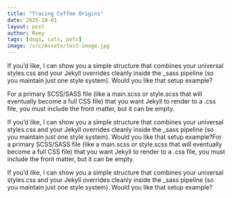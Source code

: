 ```yaml
---
title: "Tracing Coffee Origins"
date: 2025-10-01
layout: post
author: Remy
tags: [dogs, cats, pets]
image: /src/Assets/test-image.jpg
---
```


If you’d like, I can show you a simple structure that combines your universal styles.css and your Jekyll overrides cleanly inside the _sass pipeline (so you maintain just one style system).
Would you like that setup example?
<!--more-->
For a primary SCSS/SASS file (like a main.scss or style.scss that will eventually become a full CSS file) that you want Jekyll to render to a .css file, you must include the front matter, but it can be empty.

If you’d like, I can show you a simple structure that combines your universal styles.css and your Jekyll overrides cleanly inside the _sass pipeline (so you maintain just one style system).
Would you like that setup example?For a primary SCSS/SASS file (like a main.scss or style.scss that will eventually become a full CSS file) that you want Jekyll to render to a .css file, you must include the front matter, but it can be empty.

If you’d like, I can show you a simple structure that combines your universal styles.css and your Jekyll overrides cleanly inside the _sass pipeline (so you maintain just one style system).
Would you like that setup example?